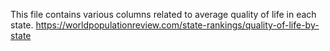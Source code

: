 This file contains various columns related to average quality of life in each state.
https://worldpopulationreview.com/state-rankings/quality-of-life-by-state 